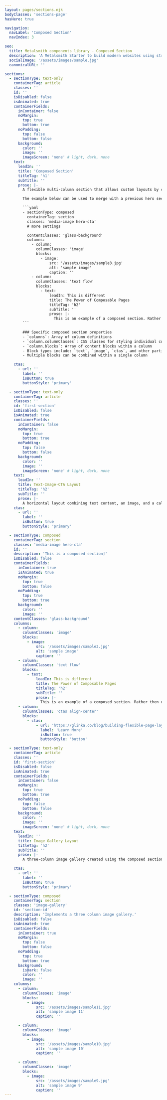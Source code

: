 ```yaml
---
layout: pages/sections.njk
bodyClasses: 'sections-page'
hasHero: true

navigation:
  navLabel: 'Composed Section'
  navIndex: 3

seo:
  title: Metalsmith components library - Composed Section
  description: 'A Metalsmith Starter to build modern websites using structured data and reusable components.'
  socialImage: '/assets/images/sample.jpg'
  canonicalURL: ''

sections:
  - sectionType: text-only
    containerTag: article
    classes: ''
    id: ''
    isDisabled: false
    isAnimated: true
    containerFields:
      inContainer: false
      noMargin:
        top: true
        bottom: true
      noPadding:
        top: false
        bottom: false
      background:
        color: ''
        image: ''
        imageScreen: 'none' # light, dark, none
    text:
      leadIn: ''
      title: 'Composed Section'
      titleTag: 'h1'
      subTitle: ''
      prose: |-
        A flexible multi-column section that allows custom layouts by composing different content blocks. Each column can contain multiple blocks.

        The example below can be used to merge with a previous hero section. The hero section has a class of `merge-with-next` which removes the bottom margin. The composed section has `containerFields.noMargin.top` set to true which removes the top margin. The composed section also has `inContainer` set to `true` which wraps the section in a container. This is a popular visual pattern in corporate and marketing websites.

        ```yaml
        - sectionType: composed
          containerTag: section
          classes: 'media-image hero-cta'
          # more settings

          contentClasses: 'glass-background'
          columns:
            - column:
              columnClasses: 'image'
              blocks:
                - image:
                    src: '/assets/images/sample3.jpg'
                    alt: 'sample image'
                    caption: ''
            - column:
              columnClasses: 'text flow'
              blocks:
                - text:
                    leadIn: This is different
                    title: The Power of Composable Pages
                    titleTag: 'h2'
                    subTitle: ''
                    prose: |-
                      This is an example of a composed section. Rather then using a monolithic section, the composed section allows for multiple columns of content. Allowing the composition of custom layouts.
        ```

        ### Specific composed section properties
        - `columns`: Array of column definitions
        - `column.columnClasses`: CSS classes for styling individual columns
        - `column.blocks`: Array of content blocks within a column
        - Block types include: `text`, `image`, `ctas`, and other partial types
        - Multiple blocks can be combined within a single column

    ctas:
      - url: ''
        label: ''
        isButton: true
        buttonStyle: 'primary'

  - sectionType: text-only
    containerTag: article
    classes: ''
    id: 'first-section'
    isDisabled: false
    isAnimated: true
    containerFields:
      inContainer: false
      noMargin:
        top: true
        bottom: true
      noPadding:
        top: false
        bottom: false
      background:
        color: ''
        image: ''
        imageScreen: 'none' # light, dark, none
    text:
      leadIn: ''
      title: Text-Image-CTA Layout
      titleTag: 'h2'
      subTitle: ''
      prose: |-
        A horizontal layout combining text content, an image, and a call-to-action button.
    ctas:
      - url: ''
        label: ''
        isButton: true
        buttonStyle: 'primary'

  - sectionType: composed
    containerTag: section
    classes: 'media-image hero-cta'
    id: ''
    description: 'This is a composed section]'
    isDisabled: false
    containerFields:
      inContainer: true
      isAnimated: true
      noMargin:
        top: true
        bottom: false
      noPadding:
        top: true
        bottom: true
      background:
        color: ''
        image: ''
    contentClasses: 'glass-background'
    columns:
      - column:
        columnClasses: 'image'
        blocks:
          - image:
              src: '/assets/images/sample3.jpg'
              alt: 'sample image'
              caption: ''
      - column:
        columnClasses: 'text flow'
        blocks:
          - text:
              leadIn: This is different
              title: The Power of Composable Pages
              titleTag: 'h2'
              subTitle: ''
              prose: |-
                This is an example of a composed section. Rather then using a monolithic section, the composed section allows for multiple columns of content. Allowing the composition of custom layouts.
      - column:
        columnClasses: 'ctas align-center'
        blocks:
          - ctas:
              - url: 'https://glinka.co/blog/building-flexible-page-layouts/'
                label: 'Learn More'
                isButton: true
                buttonStyle: 'button'

  - sectionType: text-only
    containerTag: article
    classes: ''
    id: 'first-section'
    isDisabled: false
    isAnimated: true
    containerFields:
      inContainer: false
      noMargin:
        top: true
        bottom: true
      noPadding:
        top: false
        bottom: false
      background:
        color: ''
        image: ''
        imageScreen: 'none' # light, dark, none
    text:
      leadIn: ''
      title: Image Gallery Layout
      titleTag: 'h2'
      subTitle: ''
      prose: |-
        A three-column image gallery created using the composed section structure.

    ctas:
      - url: ''
        label: ''
        isButton: true
        buttonStyle: 'primary'

  - sectionType: composed
    containerTag: section
    classes: 'image-gallery'
    id: 'section-id'
    description: 'Implements a three column image gallery.'
    isDisabled: false
    isAnimated: true
    containerFields:
      inContainer: true
      noMargin:
        top: false
        bottom: false
      noPadding:
        top: true
        bottom: true
      background:
        isDark: false
        color: ''
        image: ''
    columns:
      - column:
        columnClasses: 'image'
        blocks:
          - image:
              src: '/assets/images/sample11.jpg'
              alt: 'sample image 11'
              caption: ''

      - column:
        columnClasses: 'image'
        blocks:
          - image:
              src: '/assets/images/sample10.jpg'
              alt: 'sample image 10'
              caption: ''

      - column:
        columnClasses: 'image'
        blocks:
          - image:
              src: '/assets/images/sample9.jpg'
              alt: 'sample image 9'
              caption: ''
---
```

